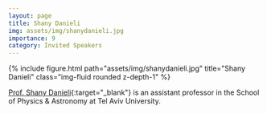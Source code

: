 ```yaml
---
layout: page
title: Shany Danieli
img: assets/img/shanydanieli.jpg
importance: 9
category: Invited Speakers
---
```


<div class="row">
    <div class="col-sm mt-3 mt-md-0">
        {% include figure.html path="assets/img/shanydanieli.jpg" title="Shany Danieli" class="img-fluid rounded z-depth-1" %}
    </div>
</div>

[Prof. Shany Danieli](https://www.shanydanieli.com){:target="_blank"} is an assistant professor in the School of Physics & Astronomy at Tel Aviv University.